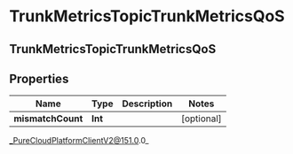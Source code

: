 # TrunkMetricsTopicTrunkMetricsQoS

## TrunkMetricsTopicTrunkMetricsQoS

## Properties

|Name | Type | Description | Notes|
|------------ | ------------- | ------------- | -------------|
| **mismatchCount** | **Int** |  | [optional] |



_PureCloudPlatformClientV2@151.0.0_
